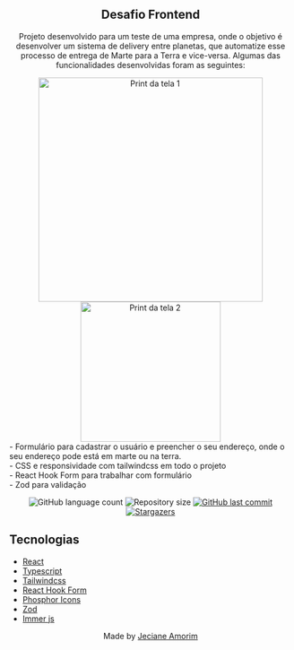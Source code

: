 <div align="center">
	<h2>Desafio Frontend</h2>
	<p>Projeto desenvolvido para um teste de uma empresa, onde o objetivo  é desenvolver um sistema de delivery entre planetas, que automatize esse processo de entrega de Marte para a Terra e vice-versa. Algumas das funcionalidades desenvolvidas foram as seguintes:
  </p> 	
  <img height="400" src="https://github.com/JecianeSilva/intergalactic-delivery/assets/43557425/04b10688-8bfa-4e5b-a273-31c21231d673" alt="Print da tela 1"/>
  <img height="250" src="https://github.com/JecianeSilva/intergalactic-delivery/assets/43557425/a921ce50-05d4-4456-9ceb-537020f49c71" alt="Print da tela 2"/>
</div>

<div>
 - Formulário para cadastrar o usuário e preencher o seu endereço, onde o seu endereço pode está em marte ou na terra.<br/>
 - CSS e responsividade com tailwindcss em todo o projeto<br/>
 - React Hook Form para trabalhar com formulário<br/>
 - Zod para validação<br/>
 </div>

<p align="center">
  <img alt="GitHub language count" src="https://img.shields.io/github/languages/count/JecianeSilva/intergalactic-delivery?color=%2304D361"/>
  <img alt="Repository size" src="https://img.shields.io/github/repo-size/JecianeSilva/intergalactic-delivery" />
  <a href="https://github.com/JecianeSilva/intergalactic-delivery/commits/main">
    <img alt="GitHub last commit" src="https://img.shields.io/github/last-commit/JecianeSilva/intergalactic-delivery" />
  </a>
  <!-- <img alt="License" src="https://img.shields.io/badge/license-MIT-brightgreen" /> -->
  <a href="https://github.com/JecianeSilva/intergalactic-delivery/stargazers">
    <img alt="Stargazers" src="https://img.shields.io/github/stars/JecianeSilva/intergalactic-delivery?style=social" />
  </a>
</p>

## Tecnologias

- [React](https://reactjs.org)
- [Typescript](https://www.typescriptlang.org)
- [Tailwindcss](https://www.tailwindcss.com)
- [React Hook Form](https://react-hook-form.com)
- [Phosphor Icons](https://phosphoricons.com)
- [Zod](https://zod.dev)
- [Immer js](https://immerjs.github.io/immer/)

<div align="center">
<p>Made by <a href="https://jecianesilva.github.io/">Jeciane Amorim</a></p>
</div>
